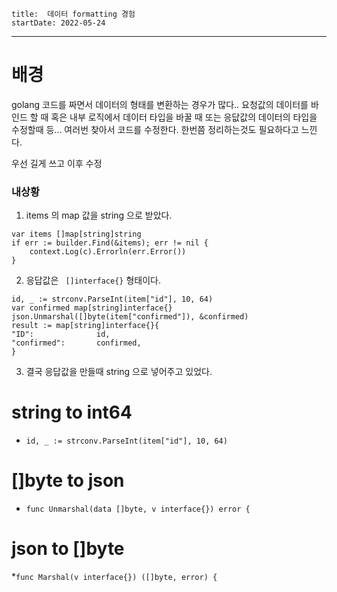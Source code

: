 ```
title:  데이터 formatting 경험
startDate: 2022-05-24
```
---

# 배경
golang 코드를 짜면서 데이터의 형태를 변환하는 경우가 많다..
요청값의 데이터를 바인드 할 때
혹은 내부 로직에서 데이터 타입을 바꿀 때
또는 응닶값의 데이터의 타입을 수정할때 등... 여러번 찾아서 코드를 수정한다.
한번쯤 정리하는것도 필요하다고 느낀다.

우선 길게 쓰고
이후 수정

### 내상황
1. items 의 map 값을 string 으로 받았다.
```
var items []map[string]string
if err := builder.Find(&items); err != nil {
	context.Log(c).Errorln(err.Error())
}
```

2. 응답값은 ` []interface{}` 형태이다.
```
id, _ := strconv.ParseInt(item["id"], 10, 64)
var confirmed map[string]interface{}
json.Unmarshal([]byte(item["confirmed"]), &confirmed)
result := map[string]interface{}{
"ID":              id,
"confirmed":       confirmed,
}
```
3. 결국 응답값을 만들때 string 으로 넣어주고 있었다.

# string to int64
* `id, _ := strconv.ParseInt(item["id"], 10, 64)`
# []byte to json
* `func Unmarshal(data []byte, v interface{}) error {`
# json to []byte
*`func Marshal(v interface{}) ([]byte, error) {`